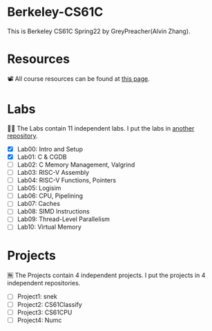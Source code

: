 # Berkeley-CS61C
This is Berkeley CS61C Spring22 by GreyPreacher(Alvin Zhang). 

# Resources
📽 All course resources can be found at [this page](https://inst.eecs.berkeley.edu/~cs61c/sp22/).  

# Labs
🐱‍👓 The Labs contain 11 independent labs. I put the labs in [another repository](https://github.com/GreyPreacher/Berkeley-CS61C-Lab).
- [x] Lab00: Intro and Setup
- [x] Lab01: C & CGDB 
- [ ] Lab02: C Memory Management, Valgrind 
- [ ] Lab03: RISC-V Assembly
- [ ] Lab04: RISC-V Functions, Pointers
- [ ] Lab05: Logisim
- [ ] Lab06: CPU, Pipelining
- [ ] Lab07: Caches
- [ ] Lab08: SIMD Instructions 
- [ ] Lab09: Thread-Level Parallelism
- [ ] Lab10: Virtual Memory

# Projects
🈚 The Projects contain 4 independent projects. I put the projects in 4 independent repositories.
- [ ] Project1: snek
- [ ] Project2: CS61Classify
- [ ] Project3: CS61CPU
- [ ] Project4: Numc
